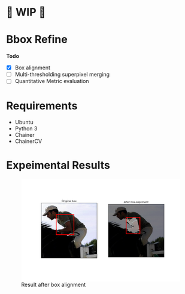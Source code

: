 # :construction: WIP :construction:
# Bbox Refine

**Todo**
- [x] Box alignment
- [ ] Multi-thresholding superpixel merging
- [ ] Quantitative Metric evaluation

# Requirements
- Ubuntu
- Python 3
- Chainer
- ChainerCV

# Expeimental Results
<figure>
    <img src="imgs/refine.png" alt='missing' align="center" />
    <figcaption>Result after box alignment</figcaption>
</figure>

